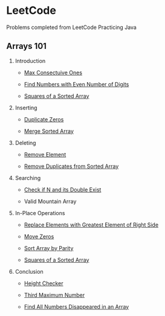 
# LeetCode

Problems completed from LeetCode 
Practicing Java

## Arrays 101 

1. Introduction

	* [Max Consectuive Ones](/Arrays101/Introduction/findMaxConsectiveOnes.java/)

	* [Find Numbers with Even Number of Digits](/Arrays101/Introduction/findEvenDigits.java/)

	* [Squares of a Sorted Array](/Arrays101/Introduction/sortedSquares.java/)

2. Inserting

	* [Duplicate Zeros](/Arrays101/Inserting/duplicateZeros.java/)

	* [Merge Sorted Array](/Arrays101/Inserting/mergeSortedArrays.java/)

3. Deleting

	* [Remove Element](/Arrays101/Deleting/removeElement.java/)

	* [Remove Duplicates from Sorted Array](/Arrays101/Deleting/removeDuplicated.java/)

4. Searching

	* [Check if N and its Double Exist](/Arrays101/Searching/checkIfDoubleExist.java/)

	* Valid Mountain Array

5. In-Place Operations

	* [Replace Elements with Greatest Element of Right Side](/Arrays101/In-Place/replaceElementsWithMax.java/)

	* [Move Zeros](/Arrays101/In-Place/moveZeros.java/)

	* [Sort Array by Parity](/Arrays101/In-Place/sortByParity.java/)

	* [Squares of a Sorted Array](/Arrays101/In-Place/sortedSquaresInPlace.java)

6. Conclusion

	* [Height Checker](/Arrays101/Conclusion/heightChecker.java/)

	* [Third Maximum Number](/Arrays101/Conclusion/thirdMax.java/)

	* [Find All Numbers Disappeared in an Array](/Arrays101/Conclustion/findDisappearedNumbers/)
